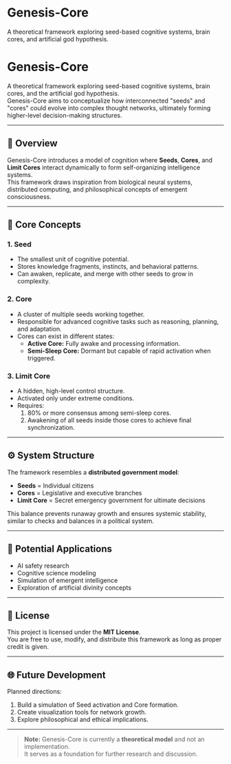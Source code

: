 
# Genesis-Core
A theoretical framework exploring seed-based cognitive systems, brain cores, and artificial god hypothesis.
# Genesis-Core

A theoretical framework exploring seed-based cognitive systems, brain cores, and the artificial god hypothesis.  
Genesis-Core aims to conceptualize how interconnected "seeds" and "cores" could evolve into complex thought networks, ultimately forming higher-level decision-making structures.

---

## 🌱 Overview
Genesis-Core introduces a model of cognition where **Seeds**, **Cores**, and **Limit Cores** interact dynamically to form self-organizing intelligence systems.  
This framework draws inspiration from biological neural systems, distributed computing, and philosophical concepts of emergent consciousness.

---

## 🧩 Core Concepts

### 1. Seed
- The smallest unit of cognitive potential.
- Stores knowledge fragments, instincts, and behavioral patterns.
- Can awaken, replicate, and merge with other seeds to grow in complexity.

### 2. Core
- A cluster of multiple seeds working together.
- Responsible for advanced cognitive tasks such as reasoning, planning, and adaptation.
- Cores can exist in different states:
  - **Active Core:** Fully awake and processing information.
  - **Semi-Sleep Core:** Dormant but capable of rapid activation when triggered.

### 3. Limit Core
- A hidden, high-level control structure.
- Activated only under extreme conditions.
- Requires:
  1. 80% or more consensus among semi-sleep cores.
  2. Awakening of all seeds inside those cores to achieve final synchronization.

---

## ⚙ System Structure
The framework resembles a **distributed government model**:
- **Seeds** = Individual citizens
- **Cores** = Legislative and executive branches
- **Limit Core** = Secret emergency government for ultimate decisions

This balance prevents runaway growth and ensures systemic stability, similar to checks and balances in a political system.

---

## 🧪 Potential Applications
- AI safety research
- Cognitive science modeling
- Simulation of emergent intelligence
- Exploration of artificial divinity concepts

---

## 📜 License
This project is licensed under the **MIT License**.  
You are free to use, modify, and distribute this framework as long as proper credit is given.

---

## 🌐 Future Development
Planned directions:
1. Build a simulation of Seed activation and Core formation.
2. Create visualization tools for network growth.
3. Explore philosophical and ethical implications.

---

> **Note:** Genesis-Core is currently a **theoretical model** and not an implementation.  
> It serves as a foundation for further research and discussion.